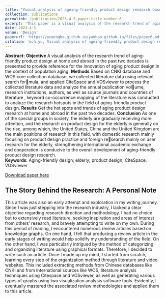 ```yaml
---
title: "Visual analysis of ageing-friendly product design research based on knowledge mapping"
collection: publications
permalink: /publication/2023-4-5-paper-title-number-6
excerpt: 'This paper is a visual analysis of the research trend of aging-friendly product design at home and abroad in the past two decades is presented to provide reference for the innovation of aging product design in the context of population aging.'
date: 2023-4-5
venue: 'Design'
paperurl: 'https://yumengha.github.io/yumhao.github.io/files/paper6.pdf'
citation: 'm.h.yu, Visual analysis of ageing-friendly product design research based on knowledge mapping, Design (2023).'
---
```

**Abstract:** **Objective** A visual analysis of the research trend of aging-friendly product design at home and abroad in the past two decades 
is presented to provide reference for the innovation of aging product design in the context of population aging.
**Methods** Based on CNKI database and WOS core collection database, we collected literature data using relevant search for￾mula, and applied CiteSpace and VOSviewer to process the collected literature data and analyze the annual publication vol￾ume, research institutions, authors, as well as source journals and countries of literature , keyword co-occurrence mapping of 
the literature was conducted to analyze the research hotspots in the field of aging-friendly product design.
**Results** Get the hot spots and trends of aging product design research at home and abroad in the past two decades.
**Conclusion** As one of the special groups in society, the elderly are gradually receiving more attention, and the research on 
product design for the elderly is generally on the rise, among which, the United States, China and the United Kingdom are the 
main positions of research in this field, with domestic research mainly focusing on product design practice and foreign re￾search mainly on user research for the elderly, strengthening international academic exchange and cooperation is conducive to 
the overall development of aging-friendly product design research.  
**Keywords:** Aging-friendly design; elderly; product design; CiteSpace; VOSviewer


[Download paper here](https://yumengha.github.io/yumhao.github.io/files/paper6.pdf)


## The Story Behind the Research: A Personal Note
This article was also an early attempt and exploration in my writing journey. Since I was just stepping into the research industry, I lacked a clear objective regarding research direction and methodology. I had no choice but to extensively read literature, seeking inspiration and areas of interest from others' research, and bravely attempting to write on my own. During this period of reading, I encountered numerous review articles based on knowledge graphs. On one hand, I felt that producing a review article in the early stages of writing would help solidify my understanding of the field. On the other hand, I was particularly intrigued by the method of categorizing and organizing literature using graphical formats. Therefore, I decided to write such an article. Once I made up my mind, I started from scratch, learning every step of the organization method through literature and video websites. This included extracting methods from Chinese databases like CNKI and from international sources like WOS, literature analysis techniques using Citespace and VOSviewer, as well as generating various types of graphs using two visualization analysis software tools. Evidently, I eventually mastered the associated review methodologies and applied them to this article.
